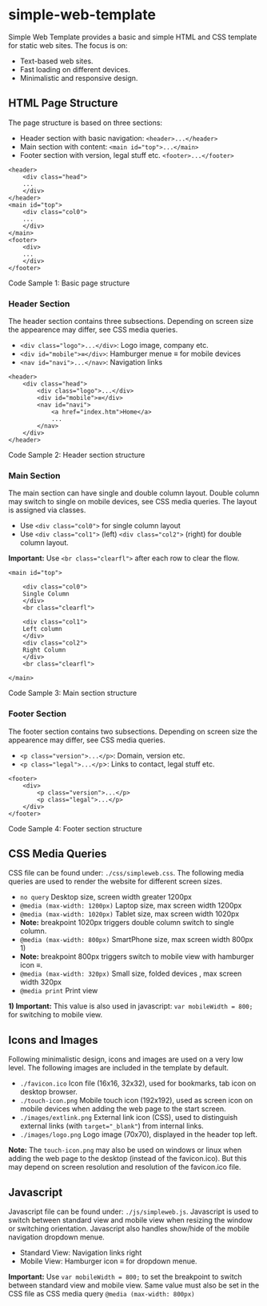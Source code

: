 # simple-web-template
Simple Web Template provides a basic and simple HTML and CSS template for static web sites.
The focus is on:

- Text-based web sites.
- Fast loading on different devices.
- Minimalistic and responsive design.

## HTML Page Structure
The page structure is based on three sections:

- Header section with basic navigation: ```<header>...</header>```
- Main section with content: ```<main id="top">...</main>```
- Footer section with version, legal stuff etc. ```<footer>...</footer>```

```
<header>
	<div class="head">
	...
	</div>
</header>
<main id="top">
	<div class="col0">
	...
	</div>
</main>
<footer>
	<div>
	...
	</div>
</footer>
```
Code Sample 1: Basic page structure

### Header Section
The header section contains three subsections.
Depending on screen size the appearence may differ, see CSS media queries.

- ```<div class="logo">...</div>```: Logo image, company etc.
- ```<div id="mobile">≡</div>```: Hamburger menue ≡ for mobile devices
- ```<nav id="navi">...</nav>```: Navigation links

```
<header>
	<div class="head">
		<div class="logo">...</div>
		<div id="mobile">≡</div>
		<nav id="navi">
			<a href="index.htm">Home</a>
			...
		</nav>
	</div>
</header>
```
Code Sample 2: Header section structure

### Main Section
The main section can have single and double column layout.
Double column may switch to single on mobile devices, see CSS media queries.
The layout is assigned via classes.

- Use ```<div class="col0">``` for single column layout
- Use ```<div class="col1">``` (left) ```<div class="col2">``` (right) for double column layout.

**Important:**
Use ```<br class="clearfl">``` after each row to clear the flow.

```
<main id="top">

	<div class="col0">
	Single Column
	</div>
	<br class="clearfl">

	<div class="col1">
	Left column
	</div>
	<div class="col2">
	Right Column
	</div>
	<br class="clearfl">

</main>
```
Code Sample 3: Main section structure

### Footer Section
The footer section contains two subsections. Depending on screen size the appearence may differ, see CSS media queries.

- ```<p class="version">...</p>```: Domain, version etc.
- ```<p class="legal">...</p```>: Links to contact, legal stuff etc.

```
<footer>
	<div>
		<p class="version">...</p>
		<p class="legal">...</p>
	</div>
</footer>
```
Code Sample 4: Footer section structure


## CSS Media Queries
CSS file can be found under: ```./css/simpleweb.css```.
The following media queries are used to render the website for different screen sizes.

- ```no query``` Desktop size, screen width greater 1200px
- ```@media (max-width: 1200px)``` Laptop size, max screen width 1200px
- ```@media (max-width: 1020px)``` Tablet size, max screen width 1020px
- **Note:** breakpoint 1020px triggers double column switch to single column.
- ```@media (max-width: 800px)``` SmartPhone size, max screen width 800px 1)
- **Note:** breakpoint 800px triggers switch to mobile view with hamburger icon ≡.
- ```@media (max-width: 320px)``` Small size, folded devices , max screen width 320px
- ```@media print``` Print view

**1) Important:**
This value is also used in javascript: ```var mobileWidth = 800;``` for switching to mobile view.


## Icons and Images
Following minimalistic design, icons and images are used on a very low level.
The following images are included in the template by default.

- ```./favicon.ico``` Icon file (16x16, 32x32), used for bookmarks, tab icon on desktop browser.
- ```./touch-icon.png``` Mobile touch icon (192x192), used as screen icon on mobile devices when adding the web page to the start screen.
- ```./images/extlink.png``` External link icon (CSS), used to distinguish external links (with ```target="_blank"```) from internal links.
- ```./images/logo.png``` Logo image (70x70), displayed in the header top left.

**Note:**
The ```touch-icon.png``` may also be used on windows or linux when adding the web page to the desktop (instead of the favicon.ico).
But this may depend on screen resolution and resolution of the favicon.ico file.


## Javascript
Javascript file can be found under: ```./js/simpleweb.js```.
Javascript is used to switch between standard view and mobile view when resizing the window or switching orientation.
Javascript also handles show/hide of the mobile navigation dropdown menue.

- Standard View: Navigation links right
- Mobile View: Hamburger icon ≡ for dropdown menue.

**Important:**
Use ```var mobileWidth = 800;``` to set the breakpoint to switch between standard view and mobile view.
Same value must also be set in the CSS file as CSS media query ```@media (max-width: 800px)```



